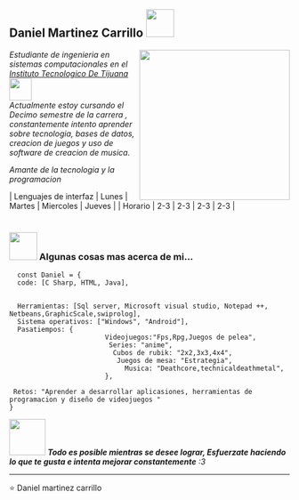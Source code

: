 <h2> Daniel Martinez Carrillo <img src="https://i.pinimg.com/originals/6d/54/45/6d54453692fb3e96e0bbed5743aa9ee0.gif" width="50"></h2>
<img align='right' src="https://media3.giphy.com/media/LQiq27myXGPXO6WzAE/giphy.gif" width="270">
<p><em> Estudiante de ingenieria en sistemas computacionales en el <a href="https://www.tijuana.tecnm.mx/">  Instituto Tecnologico De Tijuana</a><img src="https://66.media.tumblr.com/b6ed3df019d18f0b56a92e1a60c4bbf9/tumblr_n1a3ncsU2q1rfjowdo1_500.gif" width="40"></br>Actualmente estoy cursando el Decimo semestre de la carrera , constantemente intento aprender sobre tecnologia, bases de datos, creacion de juegos y uso de software de creacion de musica.
  
    
Amante de la tecnologia y la programacion <a></a>
</em></p>

<table>| Lenguajes de interfaz | Lunes | Martes | Miercoles | Jueves | | Horario |  2-3  |  2-3   |    2-3    |  2-3   |  <table/>


### <img src="https://media.giphy.com/media/VgCDAzcKvsR6OM0uWg/giphy.gif" width="50"> Algunas cosas mas acerca de mi...  

```Code
  const Daniel = {
  code: [C Sharp, HTML, Java],
  
  
  Herramientas: [Sql server, Microsoft visual studio, Notepad ++, Netbeans,GraphicScale,swiprolog],
  Sistema operativos: ["Windows", "Android"],
  Pasatiempos: {
                        Videojuegos:"Fps,Rpg,Juegos de pelea",
                         Series: "anime",
                          Cubos de rubik: "2x2,3x3,4x4",
                           Juegos de mesa: "Estrategia",
                             Musica: "Deathcore,technicaldeathmetal",
                        },
                        
 Retos: "Aprender a desarrollar aplicasiones, herramientas de programacion y diseño de videojuegos "
}
```

<img src="https://pa1.narvii.com/7558/525dfa5cdbd2d481724b9567a23e1e28a603ea01r4-500-279_00.gif" width="65"> <em><b>Todo es posible mientras se desee lograr,   </b><b>Esfuerzate haciendo lo que te gusta e intenta mejorar constantemente</b> :3 </em>

---   
 
⭐️ Daniel martinez carrillo

